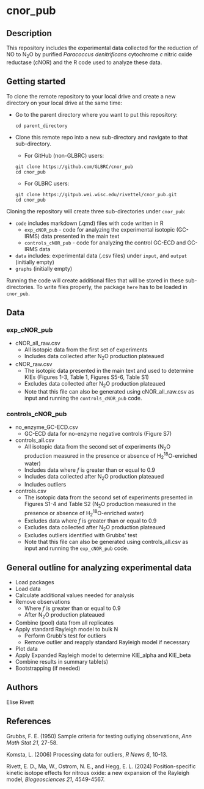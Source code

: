 # cnor_pub

## Description
This repository includes the experimental data collected for the reduction of NO to N<sub>2</sub>O by purified *Paracoccus denitrificans* cytochrome *c* nitric oxide reductase (cNOR) and the R code used to analyze these data.
## Getting started

To clone the remote repository to your local drive and create a new directory on your local drive at the same time:

- Go to the parent directory where you want to put this repository:

    ```
    cd parent_directory
    ```
- Clone this remote repo into a new sub-directory and navigate to that sub-directory.
    - For GitHub (non-GLBRC) users:
    ```
    git clone https://github.com/GLBRC/cnor_pub
    cd cnor_pub
    ```
    - For GLBRC users:
    ```
    git clone https://gitpub.wei.wisc.edu/rivettel/cnor_pub.git
    cd cnor_pub
    ```
Cloning the repository will create three sub-directories under `cnor_pub`:
- `code` includes markdown (.qmd) files with code written in R
    - `exp_cNOR_pub` - code for analyzing the experimental isotopic (GC-IRMS) data presented in the main text
    - `controls_cNOR_pub` - code for analyzing the control GC-ECD and GC-IRMS data
- `data` includes: experimental data (.csv files) under `input`, and `output` (initially empty)
- `graphs` (initially empty)

Running the code will create additional files that will be stored in these sub-directories. To write files properly, the package `here` has to be loaded in `cnor_pub`.

## Data
### exp_cNOR_pub
- cNOR_all_raw.csv
    - All isotopic data from the first set of experiments
    - Includes data collected after N<sub>2</sub>O production plateaued
- cNOR_raw.csv
    - The isotopic data presented in the main text and used to determine KIEs (Figures 1-3, Table 1, Figures S5-6, Table S1)
    - Excludes data collected after N<sub>2</sub>O production plateaued
    - Note that this file can also be generated using cNOR_all_raw.csv as input and running the `controls_cNOR_pub` code.

### controls_cNOR_pub
- no_enzyme_GC-ECD.csv
    - GC-ECD data for no-enzyme negative controls (Figure S7)
- controls_all.csv
    - All isotopic data from the second set of experiments (N<sub>2</sub>O production measured in the presence or absence of H<sub>2</sub><sup>18</sup>O-enriched water)
    - Includes data where *f* is greater than or equal to 0.9
    - Includes data collected after N<sub>2</sub>O production plateaued
    - Includes outliers
- controls.csv
    - The isotopic data from the second set of experiments presented in Figures S1-4 and Table S2 (N<sub>2</sub>O production measured in the presence or absence of H<sub>2</sub><sup>18</sup>O-enriched water)
    - Excludes data where *f* is greater than or equal to 0.9
    - Excludes data collected after N<sub>2</sub>O production plateaued
    - Excludes outliers identified with Grubbs' test
    - Note that this file can also be generated using controls_all.csv as input and running the `exp_cNOR_pub` code.
## General outline for analyzing experimental data
- Load packages
- Load data
- Calculate additional values needed for analysis
- Remove observations
    - Where *f* is greater than or equal to 0.9
    - After N<sub>2</sub>O production plateaued
- Combine (pool) data from all replicates
- Apply standard Rayleigh model to bulk N
    - Perform Grubb's test for outliers
    - Remove outlier and reapply standard Rayleigh model if necessary
- Plot data
- Apply Expanded Rayleigh model to determine KIE_alpha and KIE_beta
- Combine results in summary table(s)
 - Bootstrapping (if needed)
## Authors
Elise Rivett
## References
Grubbs, F. E. (1950) Sample criteria for testing outlying observations, *Ann Math Stat 21*, 27-58.

Komsta, L. (2006) Processing data for outliers, *R News 6*, 10-13.

Rivett, E. D., Ma, W., Ostrom, N. E., and Hegg, E. L. (2024) Position-specific kinetic isotope effects for nitrous oxide: a new expansion of the Rayleigh model, *Biogeosciences 21*, 4549-4567.

